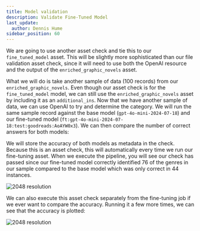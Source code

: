 ```yaml
---
title: Model validation
description: Validate Fine-Tuned Model
last_update:
  author: Dennis Hume
sidebar_position: 60
---
```


We are going to use another asset check and tie this to our `fine_tuned_model` asset. This will be slightly more sophisticated than our file validation asset check, since it will need to use both the OpenAI resource and the output of the `enriched_graphic_novels` asset.

What we will do is take another sample of data (100 records) from our `enriched_graphic_novels`. Even though our asset check is for the `fine_tuned_model` model, we can still use the `enriched_graphic_novels` asset by including it as an `additional_ins`. Now that we have another sample of data, we can use OpenAI to try and determine the category. We will run the same sample record against the base model (`gpt-4o-mini-2024-07-18`) and our fine-tuned model (`ft:gpt-4o-mini-2024-07-18:test:goodreads:AoAYW0x3`). We can then compare the number of correct answers for both models:

<CodeExample
  path="docs_projects/project_llm_fine_tune/src/project_llm_fine_tune/defs/assets.py"
  language="python"
  startAfter="start_model_validation"
  endBefore="end_model_validation"
  title="src/project_llm_fine_tune/defs/assets.py"
/>

We will store the accuracy of both models as metadata in the check. Because this is an asset check, this will automatically every time we run our fine-tuning asset. When we execute the pipeline, you will see our check has passed since our fine-tuned model correctly identified 76 of the genres in our sample compared to the base model which was only correct in 44 instances.

![2048 resolution](/images/examples/llm-fine-tuning/model_accuracy_1.png)

We can also execute this asset check separately from the fine-tuning job if we ever want to compare the accuracy. Running it a few more times, we can see that the accuracy is plotted:

![2048 resolution](/images/examples/llm-fine-tuning/model_accuracy_2.png)
